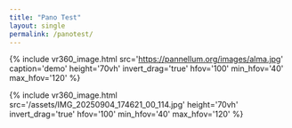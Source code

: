 ```yaml
---
title: "Pano Test"
layout: single
permalink: /panotest/
---
```

{% include vr360_image.html
   src='https://pannellum.org/images/alma.jpg'
   caption='demo'
   height='70vh'
   invert_drag='true'
   hfov='100' min_hfov='40' max_hfov='120'
%}

{% include vr360_image.html
   src='/assets/IMG_20250904_174621_00_114.jpg'
   height='70vh'
   invert_drag='true'
   hfov='100' min_hfov='40' max_hfov='120'
%}
